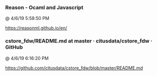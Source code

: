 ﻿

### Reason - Ocaml and Javascript
@ 4/6/19 5:58:50 PM

https://reasonml.github.io/en/



### cstore_fdw/README.md at master · citusdata/cstore_fdw · GitHub
@ 4/6/19 6:16:20 PM

https://github.com/citusdata/cstore_fdw/blob/master/README.md

